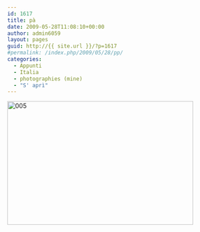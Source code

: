 ```yaml
---
id: 1617
title: pà
date: 2009-05-28T11:08:10+00:00
author: admin6059
layout: pages
guid: http://{{ site.url }}/?p=1617
#permalink: /index.php/2009/05/28/pp/
categories:
  - Appunti
  - Italia
  - photographies (mine)
  - "S' aprì"
---
```

<img class="aligncenter size-full wp-image-3755" src="http://{{ site.url }}/wp-content/uploads/2009/05/005-1.jpg" alt="005" width="425" height="283" srcset="http://{{ site.url }}/wp-content/uploads/2009/05/005-1.jpg 425w, http://{{ site.url }}/wp-content/uploads/2009/05/005-1-300x200.jpg 300w, http://{{ site.url }}/wp-content/uploads/2009/05/005-1-330x220.jpg 330w" sizes="(max-width: 425px) 100vw, 425px" />